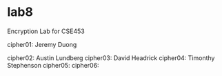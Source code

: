 # lab8
Encryption Lab for CSE453

<p>cipher01: Jeremy Duong<p>
cipher02: Austin Lundberg
cipher03: David Headrick
cipher04: Timonthy Stephenson
cipher05: 
cipher06: 
